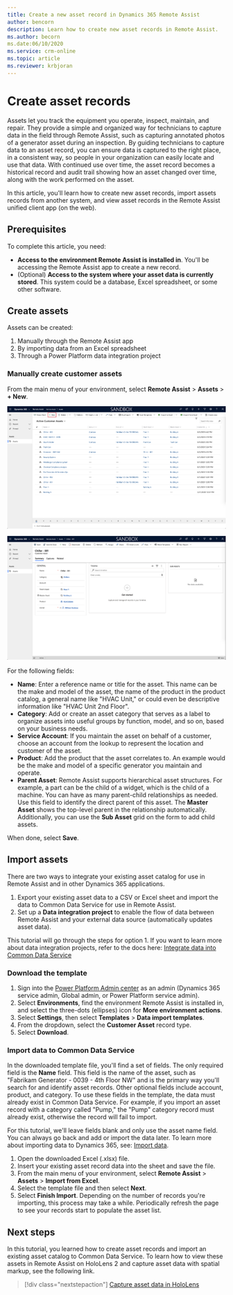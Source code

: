 ```yaml
---
title: Create a new asset record in Dynamics 365 Remote Assist
author: bencorn
description: Learn how to create new asset records in Remote Assist.
ms.author: becorn
ms.date:06/10/2020
ms.service: crm-online
ms.topic: article
ms.reviewer: krbjoran
---
```

# Create asset records

Assets let you track the equipment you operate, inspect, maintain, and repair. They provide a simple and organized way for technicians to capture data in the field through Remote Assist, such as capturing annotated photos of a generator asset during an inspection. By guiding technicians to capture data to an asset record, you can ensure data is captured to the right place, in a consistent way, so people in your organization can easily locate and use that data. With continued use over time, the asset record becomes a historical record and audit trail showing how an asset changed over time, along with the work performed on the asset.

In this article, you'll learn how to create new asset records, import assets records from another system, and view asset records in the Remote Assist unified client app (on the web).

## Prerequisites

To complete this article, you need:

- **Access to the environment Remote Assist is installed in**. You'll be accessing the Remote Assist app to create a new record.
- (Optional) **Access to the system where your asset data is currently stored**. This system could be a database, Excel spreadsheet, or some other software.

## Create assets

Assets can be created:

1. Manually through the Remote Assist app
2. By importing data from an Excel spreadsheet
3. Through a Power Platform data integration project

### Manually create customer assets

From the main menu of your environment, select **Remote Assist** > **Assets** > **+ New**.

![Screenshot of the Remote Assist model-driven app.](./media/06.28-asset-list-new.png)

![Screenshot of the Remote Assist model-driven app.](./media/AC_CreateAsset.png "Remote Assist app")

For the following fields:

- **Name**: Enter a reference name or title for the asset. This name can be the make and model of the asset, the name of the product in the product catalog, a general name like "HVAC Unit," or could even be descriptive information like "HVAC Unit 2nd Floor".
- **Category**: Add or create an asset category that serves as a label to organize assets into useful groups by function, model, and so on, based on your business needs.
- **Service Account**: If you maintain the asset on behalf of a customer, choose an account from the lookup to represent the location and customer of the asset.
- **Product**: Add the product that the asset correlates to. An example would be the make and model of a specific generator you maintain and operate.
- **Parent Asset**: Remote Assist supports hierarchical asset structures. For example, a part can be the child of a widget, which is the child of a machine. You can have as many parent-child relationships as needed. Use this field to identify the direct parent of this asset. The **Master Asset** shows the top-level parent in the relationship automatically. Additionally, you can use the **Sub Asset** grid on the form to add child assets.

When done, select **Save**.

## Import assets

There are two ways to integrate your existing asset catalog for use in Remote Assist and in other Dynamics 365 applications.

1. Export your existing asset data to a CSV or Excel sheet and import the data to Common Data Service for use in Remote Assist.
2. Set up a **Data integration project** to enable the flow of data between Remote Assist and your external data source (automatically updates asset data).

This tutorial will go through the steps for option 1. If you want to learn more about data integration projects, refer to the docs here: [Integrate data into Common Data Service
](https://docs.microsoft.com/power-platform/admin/data-integrator)

### Download the template

1. Sign into the [Power Platform Admin center](https://admin.powerplatform.com) as an admin (Dynamics 365 service admin, Global admin, or Power Platform service admin).
2. Select **Environments**, find the environment Remote Assist is installed in, and select the three-dots (ellipses) icon for **More environment actions**.
3. Select **Settings**, then select **Templates** > **Data import templates**.
4. From the dropdown, select the **Customer Asset** record type.
5. Select **Download**.

### Import data to Common Data Service

In the downloaded template file, you'll find a set of fields. The only required field is the **Name** field. This field is the name of the asset, such as "Fabrikam Generator - 0039 - 4th Floor NW" and is the primary way you'll search for and identify asset records. Other optional fields include account, product, and category. To use these fields in the template, the data must already exist in Common Data Service. For example, if you import an asset record with a category called "Pump," the "Pump" category record must already exist, otherwise the record will fail to import.

For this tutorial, we'll leave fields blank and only use the asset name field. You can always go back and add or import the data later. To learn more about importing data to Dynamics 365, see: [Import data](https://docs.microsoft.com/powerapps/developer/common-data-service/import-data).

1. Open the downloaded Excel (.xlsx) file.
2. Insert your existing asset record data into the sheet and save the file.
3. From the main menu of your environment, select **Remote Assist** > **Assets** > **Import from Excel**.
4. Select the template file and then select **Next**.
5. Select **Finish Import**. Depending on the number of records you're importing, this process may take a while. Periodically refresh the page to see your records start to populate the asset list.

## Next steps

In this tutorial, you learned how to create asset records and import an existing asset catalog to Common Data Service. To learn how to view these assets in Remote Assist on HoloLens 2 and capture asset data with spatial markup, see the following link.

> [!div class="nextstepaction"]
> [Capture asset data in HoloLens](./asset-capture-photos.md)